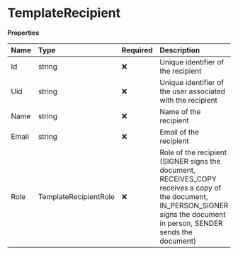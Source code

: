 # TemplateRecipient

**Properties**

| Name  | Type                  | Required | Description                                                                                                                                                                |
| :---- | :-------------------- | :------- | :------------------------------------------------------------------------------------------------------------------------------------------------------------------------- |
| Id    | string                | ❌       | Unique identifier of the recipient                                                                                                                                         |
| Uid   | string                | ❌       | Unique identifier of the user associated with the recipient                                                                                                                |
| Name  | string                | ❌       | Name of the recipient                                                                                                                                                      |
| Email | string                | ❌       | Email of the recipient                                                                                                                                                     |
| Role  | TemplateRecipientRole | ❌       | Role of the recipient (SIGNER signs the document, RECEIVES_COPY receives a copy of the document, IN_PERSON_SIGNER signs the document in person, SENDER sends the document) |
